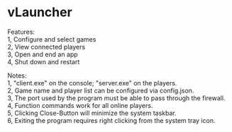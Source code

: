 # vLauncher  

Features:  
1, Configure and select games  
2, View connected players  
3, Open and end an app  
4, Shut down and restart  

Notes:  
1, "client.exe" on the console; "server.exe" on the players.  
2, Game name and player list can be configured via config.json.  
3, The port used by the program must be able to pass through the firewall.  
4, Function commands work for all online players.  
5, Clicking Close-Button will minimize the system taskbar.  
6, Exiting the program requires right clicking from the system tray icon.  

